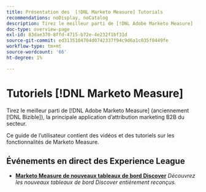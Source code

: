 ```yaml
---
title: Présentation des  [!DNL Marketo Measure] Tutorials
recommendations: noDisplay, noCatalog
description: Tirez le meilleur parti de [!DNL Adobe Marketo Measure]  (anciennement appelé [!DNL Bizible]), l’application d’attribution marketing B2B leader du secteur.
doc-type: overview-page
exl-id: 83dae370-8ffd-4715-b72e-4e232f1bf31d
source-git-commit: ed3135104704d0742337f94c9d6a1c035f0449fe
workflow-type: tm+mt
source-wordcount: '66'
ht-degree: 1%

---
```


# Tutoriels [!DNL Marketo Measure]

Tirez le meilleur parti de [!DNL Adobe Marketo Measure] (anciennement [!DNL Bizible]), la principale application d’attribution marketing B2B du secteur.

Ce guide de l’utilisateur contient des vidéos et des tutoriels sur les fonctionnalités de Marketo Measure.

<div id="recs-overview-body-1"></div>
<div id="recs-overview-body-2"></div>
<div id="recs-overview-body-3"></div>
<div id="recs-overview-body-4"></div>
<div id="recs-overview-body-5"></div>
<div id="recs-overview-body-6"></div>

## Événements en direct des Experience League

* **[Marketo Measure de nouveaux tableaux de bord Discover](https://experienceleague.adobe.com/fr/docs/events/experience-league-live-recordings/episodes/exl-live-episode-04-18-24)**
  *Découvrez les nouveaux tableaux de bord Discover entièrement reconçus.*
